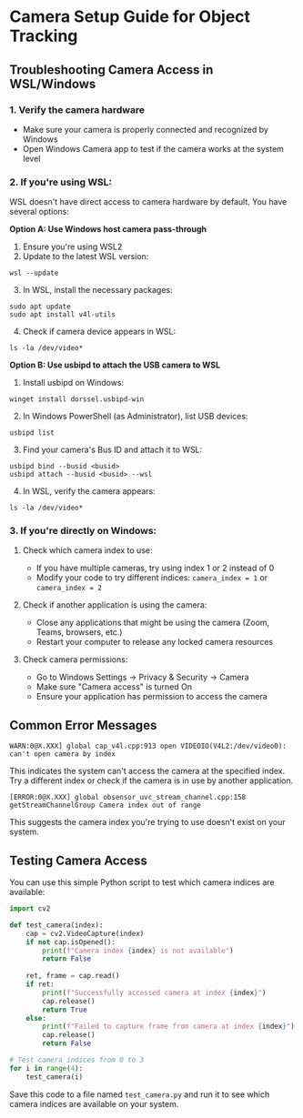 # Camera Setup Guide for Object Tracking

## Troubleshooting Camera Access in WSL/Windows

### 1. Verify the camera hardware
- Make sure your camera is properly connected and recognized by Windows
- Open Windows Camera app to test if the camera works at the system level

### 2. If you're using WSL:
WSL doesn't have direct access to camera hardware by default. You have several options:

**Option A: Use Windows host camera pass-through**
1. Ensure you're using WSL2
2. Update to the latest WSL version:
```
wsl --update
```
3. In WSL, install the necessary packages:
```
sudo apt update
sudo apt install v4l-utils
```
4. Check if camera device appears in WSL:
```
ls -la /dev/video*
```

**Option B: Use usbipd to attach the USB camera to WSL**
1. Install usbipd on Windows:
```
winget install dorssel.usbipd-win
```
2. In Windows PowerShell (as Administrator), list USB devices:
```
usbipd list
```
3. Find your camera's Bus ID and attach it to WSL:
```
usbipd bind --busid <busid>
usbipd attach --busid <busid> --wsl
```
4. In WSL, verify the camera appears:
```
ls -la /dev/video*
```

### 3. If you're directly on Windows:
1. Check which camera index to use:
   - If you have multiple cameras, try using index 1 or 2 instead of 0
   - Modify your code to try different indices: `camera_index = 1` or `camera_index = 2`

2. Check if another application is using the camera:
   - Close any applications that might be using the camera (Zoom, Teams, browsers, etc.)
   - Restart your computer to release any locked camera resources

3. Check camera permissions:
   - Go to Windows Settings → Privacy & Security → Camera
   - Make sure "Camera access" is turned On
   - Ensure your application has permission to access the camera

## Common Error Messages

```
WARN:0@X.XXX] global cap_v4l.cpp:913 open VIDEOIO(V4L2:/dev/video0): can't open camera by index
```
This indicates the system can't access the camera at the specified index. Try a different index or check if the camera is in use by another application.

```
[ERROR:0@X.XXX] global obsensor_uvc_stream_channel.cpp:158 getStreamChannelGroup Camera index out of range
```
This suggests the camera index you're trying to use doesn't exist on your system.

## Testing Camera Access

You can use this simple Python script to test which camera indices are available:

```python
import cv2

def test_camera(index):
    cap = cv2.VideoCapture(index)
    if not cap.isOpened():
        print(f"Camera index {index} is not available")
        return False
    
    ret, frame = cap.read()
    if ret:
        print(f"Successfully accessed camera at index {index}")
        cap.release()
        return True
    else:
        print(f"Failed to capture frame from camera at index {index}")
        cap.release()
        return False

# Test camera indices from 0 to 3
for i in range(4):
    test_camera(i)
```

Save this code to a file named `test_camera.py` and run it to see which camera indices are available on your system.